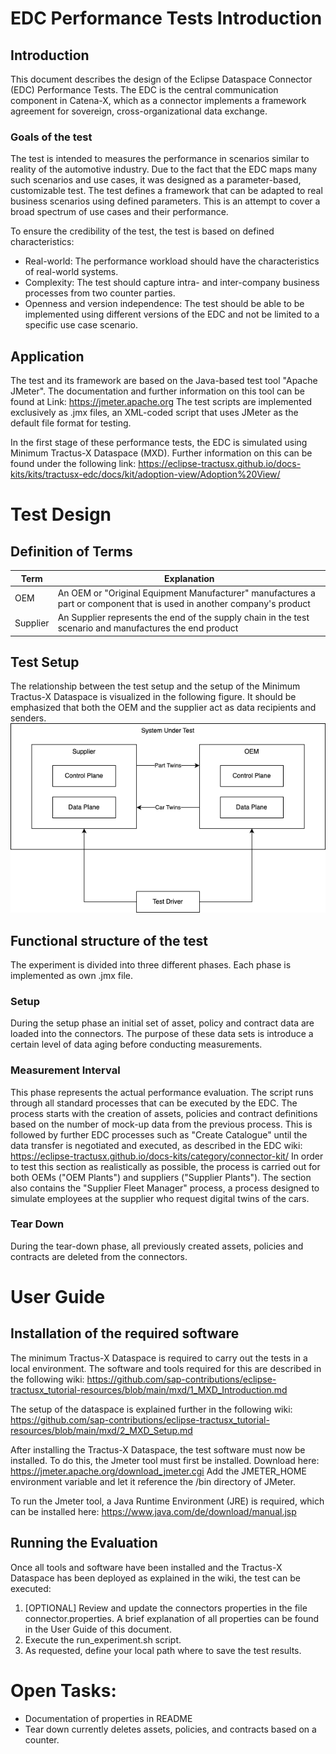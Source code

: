 # EDC Performance Tests Introduction

## Introduction
This document describes the design of the Eclipse Dataspace Connector (EDC) Performance Tests.
The EDC is the central communication component in Catena-X, which as a connector implements a framework agreement for sovereign, cross-organizational data exchange.

### Goals of the test
The test is intended to measures the performance in scenarios similar to reality of the automotive industry.
Due to the fact that the EDC maps many such scenarios and use cases, it was designed as a parameter-based, customizable test.
The test defines a framework that can be adapted to real business scenarios using defined parameters.
This is an attempt to cover a broad spectrum of use cases and their performance.

To ensure the credibility of the test, the test is based on defined characteristics:

- Real-world: The performance workload should have the characteristics of real-world systems.
- Complexity: The test should capture intra- and inter-company business processes from two counter parties.
- Openness and version independence: The test should be able to be implemented using different versions of the EDC and not be limited to a specific use case scenario.

## Application
The test and its framework are based on the Java-based test tool "Apache JMeter". The documentation and further information on this tool can be found at Link: https://jmeter.apache.org
The test scripts are implemented exclusively as .jmx files, an XML-coded script that uses JMeter as the default file format for testing.

In the first stage of these performance tests, the EDC is simulated using Minimum Tractus-X Dataspace (MXD). Further information on this can be found under the following link: https://eclipse-tractusx.github.io/docs-kits/kits/tractusx-edc/docs/kit/adoption-view/Adoption%20View/

# Test Design

## Definition of Terms
| Term                         | Explanation|
|------------------------------|------------------------------|
| OEM                          | An OEM or "Original Equipment Manufacturer" manufactures a part or component that is used in another company's product   |
| Supplier                     | An Supplier represents the end of the supply chain in the test scenario and manufactures the end product   |

## Test Setup
The relationship between the test setup and the setup of the Minimum Tractus-X Dataspace is visualized in the following figure. It should be emphasized that both the OEM and the supplier act as data recipients and senders. 
!["Visualization of the test setup"](/Test_SetUp.png)

## Functional structure of the test
The experiment is divided into three different phases. Each phase is implemented as own .jmx file.

### Setup
During the setup phase an initial set of asset, policy and contract data are loaded into the connectors. The purpose of these data sets is introduce a certain level of data aging before conducting measurements.   

### Measurement Interval
This phase represents the actual performance evaluation. The script runs through all standard processes that can be executed by the EDC. The process starts with the creation of assets, policies and contract definitions based on the number of mock-up data from the previous process. This is followed by further EDC processes such as "Create Catalogue" until the data transfer is negotiated and executed, as described in the EDC wiki: 
https://eclipse-tractusx.github.io/docs-kits/category/connector-kit/
In order to test this section as realistically as possible, the process is carried out for both OEMs ("OEM Plants") and suppliers ("Supplier Plants"). The section also contains the "Supplier Fleet Manager" process, a process designed to simulate employees at the supplier who request digital twins of the cars.

### Tear Down
During the tear-down phase, all previously created assets, policies and contracts are deleted from the connectors. 

# User Guide

## Installation of the required software
The minimum Tractus-X Dataspace is required to carry out the tests in a local environment. 
The software and tools required for this are described in the following wiki:
https://github.com/sap-contributions/eclipse-tractusx_tutorial-resources/blob/main/mxd/1_MXD_Introduction.md

The setup of the dataspace is explained further in the following wiki:
https://github.com/sap-contributions/eclipse-tractusx_tutorial-resources/blob/main/mxd/2_MXD_Setup.md

After installing the Tractus-X Dataspace, the test software must now be installed.
To do this, the Jmeter tool must first be installed. Download here:
https://jmeter.apache.org/download_jmeter.cgi
Add the JMETER_HOME environment variable and let it reference the /bin directory of JMeter.

To run the Jmeter tool, a Java Runtime Environment (JRE) is required, which can be installed here: 
https://www.java.com/de/download/manual.jsp

## Running the Evaluation
Once all tools and software have been installed and the Tractus-X Dataspace has been deployed as explained in the wiki, the test can be executed:

1. [OPTIONAL] Review and update the connectors properties in the file connector.properties. A brief explanation of all properties can be found in the User Guide of this document.
2. Execute the run_experiment.sh script.
3. As requested, define your local path where to save the test results.

# Open Tasks:
- Documentation of properties in README
- Tear down currently deletes assets, policies, and contracts based on a counter.